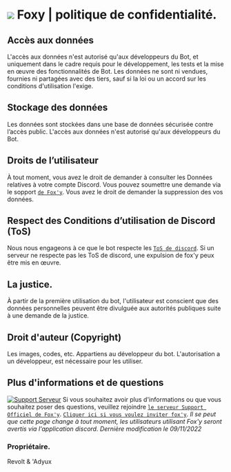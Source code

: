 # ![](https://cdn.discordapp.com/emojis/1037295190978871336.webp?size=48&quality=lossless) Foxy | politique de confidentialité.

 ## Accès aux données
L'accès aux données n'est autorisé qu'aux développeurs du Bot, et uniquement dans le cadre requis pour le développement, les tests et la mise en œuvre des fonctionnalités de Bot. 
Les données ne sont ni vendues, fournies ni partagées avec des tiers, sauf si la loi ou un accord sur les conditions d'utilisation l'exige.

## Stockage des données
Les données sont stockées dans une base de données sécurisée contre l’accès public.
L'accès aux données n'est autorisé qu'aux développeurs du Bot.

## Droits de l’utilisateur
À tout moment, vous avez le droit de demander à consulter les Données relatives à votre compte Discord.
Vous pouvez soumettre une demande via le sopport [`de Fox'y`](https://discord.gg/Bwrg8WxADK).
Vous avez le droit de demander la suppression des vos données.

## Respect des Conditions d’utilisation de Discord (ToS)
Nous nous engageons à ce que le bot respecte les [`ToS de discord`](https://discord.com/terms).
Si un serveur ne respecte pas les ToS de discord, une expulsion de fox'y peux être mis en œuvre.

## La justice.
À partir de la première utilisation du bot, l'utilisateur est conscient que des données personnelles peuvent être divulguée aux autorités publiques suite à une demande de la justice.

## Droit d'auteur (Copyright)
Les images, codes, etc. Appartiens au développeur du bot. 
L'autorisation a un développeur, est nécessaire pour les utiliser.

## Plus d'informations et de questions 
<a href="https://discord.gg/C9CCc2VpZK"> <img src="https://discordapp.com/api/guilds/1035589781163364502/widget.png?style=shield" alt="Support Serveur"></a>
Si vous souhaitez avoir plus d'informations ou que vous souhaitez poser des questions, veuillez rejoindre [`le serveur Support Officiel de Fox'y`](https://discord.gg/C9CCc2VpZK).
[`Cliquer ici si vous voulez inviter fox'y`](https://discord.com/oauth2/authorize?client_id=1035925300544016535&scope=bot+applications.commands&permissions=2113400319).
*Il se peut que cette page change à tout moment, les utilisateurs utilisant Fox'y seront avertis via l'application discord.
Dernière modification le 09/11/2022*

### Propriétaire.
Revolt & 'Adyux
